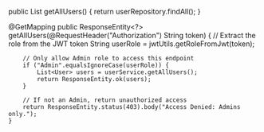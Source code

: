 public List<User> getAllUsers() {
        return userRepository.findAll();
    }

  @GetMapping
    public ResponseEntity<?> getAllUsers(@RequestHeader("Authorization") String token) {
        // Extract the role from the JWT token
        String userRole = jwtUtils.getRoleFromJwt(token);

        // Only allow Admin role to access this endpoint
        if ("Admin".equalsIgnoreCase(userRole)) {
            List<User> users = userService.getAllUsers();
            return ResponseEntity.ok(users);
        }

        // If not an Admin, return unauthorized access
        return ResponseEntity.status(403).body("Access Denied: Admins only.");
    }
